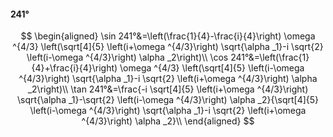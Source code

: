 #### 241°

$$
\begin{aligned}
\sin 241°&=\left(\frac{1}{4}-\frac{i}{4}\right) \omega ^{4/3} \left(\sqrt[4]{5} \left(i+\omega ^{4/3}\right) \sqrt{\alpha _1}-i \sqrt{2} \left(i-\omega ^{4/3}\right)
\alpha _2\right)\\
\cos 241°&=\left(\frac{1}{4}+\frac{i}{4}\right) \omega ^{4/3} \left(\sqrt[4]{5} \left(i-\omega ^{4/3}\right) \sqrt{\alpha _1}-i \sqrt{2} \left(i+\omega ^{4/3}\right)
\alpha _2\right)\\
\tan 241°&=\frac{-i \sqrt[4]{5} \left(i+\omega ^{4/3}\right) \sqrt{\alpha _1}-\sqrt{2} \left(i-\omega ^{4/3}\right) \alpha _2}{\sqrt[4]{5} \left(i-\omega ^{4/3}\right)
\sqrt{\alpha _1}-i \sqrt{2} \left(i+\omega ^{4/3}\right) \alpha _2}\\
\end{aligned}
$$

